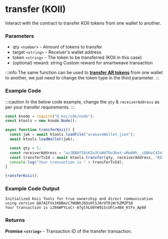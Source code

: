 # transfer (KOII)

Interact with the contract to transfer KOII tokens from one wallet to another.

### Parameters

* qty ```<number>``` - Amount of tokens to transfer
* target ```<string>``` - Receiver's wallet address
* token ```<string>``` - The token to be transferred (KOII in this case)
* (optional) reward: string Custom reward for smartweave transaction

:::info
The same function can be used to [**transfer AR tokens**](./transfer-ar) from one wallet to another, we just need to change the token type in the third parameter.
:::

### Example Code

:::caution
In the below code example, change the `qty` & `receiverAddress` as per your transfer requirements.
:::

```jsx
const knode = require("@_koi/sdk/node");
const ktools = new knode.Node();

async function transferKoii() {
  const jwk = await ktools.loadFile("arweaveWallet.json");
  await ktools.loadWallet(jwk);

  const qty = 5;
  const receiverAddress = "azJBB0fI8iKZo3CsWbTOo3bot-uMwUHh__cQ0HzC4Io";
  const transferTxId = await ktools.transfer(qty, receiverAddress, "KOI");
  console.log("Your transaction is " + transferTxId);
}

transferKoii();
```

### Example Code Output

```
Initialized Koii Tools for true ownership and direct communication using version QA7AIFVx1KBBmzC7WUNhJbDsHlSJArUT0jWrhZMZPS8
Your transaction is i266WPYLoCr-AfglhLO8YW91ScUhlx4B4_KtFx_Ap60
```

### Returns

**Promise ```<string>```** - Transaction ID of the transfer transaction.
